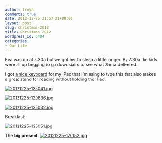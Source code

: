 ```yaml
---
author: troyh
comments: true
date: 2012-12-25 21:57:21+00:00
layout: post
slug: christmas-2012
title: Christmas 2012
wordpress_id: 6404
categories:
- Our Life
---
```


Eva was up at 5:30a but we got her to sleep a little longer. By 7:30a the kids were all up begging to go downstairs to see what Santa delivered.

I got [a nice keyboard](http://www.logitech.com/en-za/product/ultrathin-keyboard-cover?crid=1325) for my iPad that I'm using to type this that also makes a great stand for reading without holding the iPad.

  
  
[![20121225-135041.jpg](http://troyandgay.files.wordpress.com/2012/12/20121225-135041.jpg)](http://troyandgay.files.wordpress.com/2012/12/20121225-135041.jpg)  
  


<!-- more -->

[![20121225-120836.jpg](http://troyandgay.files.wordpress.com/2012/12/20121225-120836.jpg)](http://troyandgay.files.wordpress.com/2012/12/20121225-120836.jpg)  
  


[![20121225-135032.jpg](http://troyandgay.files.wordpress.com/2012/12/20121225-135032.jpg)](http://troyandgay.files.wordpress.com/2012/12/20121225-135032.jpg)  
  


Breakfast:

[![20121225-135051.jpg](http://troyandgay.files.wordpress.com/2012/12/20121225-135051.jpg)](http://troyandgay.files.wordpress.com/2012/12/20121225-135051.jpg)  
  


The **big present**:
[![20121225-170152.jpg](http://troyandgay.files.wordpress.com/2012/12/20121225-170152.jpg)](http://troyandgay.files.wordpress.com/2012/12/20121225-170152.jpg)
